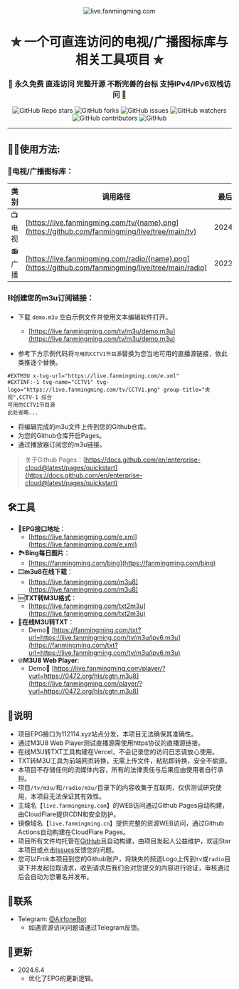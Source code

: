 <p align="center"><img alt="live.fanmingming.com" src="https://live.fanmingming.com/logo.png"></p>
<h1 align="center"> ✯ 一个可直连访问的电视/广播图标库与相关工具项目 ✯ </h1>
<h3 align="center">🔕 永久免费 直连访问 完整开源 不断完善的台标 支持IPv4/IPv6双栈访问 🔕</h3>

<p align="center">
<img alt="GitHub Repo stars" src="https://img.shields.io/github/stars/fanmingming/live?style=flat-square">
<img alt="GitHub forks" src="https://img.shields.io/github/forks/fanmingming/live?style=flat-square">
<img alt="GitHub issues" src="https://img.shields.io/github/issues/fanmingming/live?style=flat-square">
<img alt="GitHub watchers" src="https://img.shields.io/github/watchers/fanmingming/live?style=flat-square">
<img alt="GitHub contributors" src="https://img.shields.io/github/contributors/fanmingming/live?style=flat-square">
<img alt="GitHub" src="https://img.shields.io/github/license/fanmingming/live?style=flat-square">
</p>

---

## 🤹‍♂️使用方法:

### 🌇电视/广播图标库：

| 类 别  | 调用路径                                       | 最后更新   |
|-------|------------------------------------------------|------------|
| 📺电视  | [https://live.fanmingming.com/tv/{name}.png](https://github.com/fanmingming/live/tree/main/tv) | 2024.3.15    |
| 📻广播  | [https://live.fanmingming.com/radio/{name}.png](https://github.com/fanmingming/live/tree/main/radio) | 2023.8.27   |

### ⛓️创建您的m3u订阅链接：
 - 下载 `demo.m3u` 空白示例文件并使用文本编辑软件打开。
   - [https://live.fanmingming.com/tv/m3u/demo.m3u](https://live.fanmingming.com/tv/m3u/demo.m3u)

 - 参考下方示例代码将`可用的CCTV1节目源`替换为您当地可用的直播源链接，依此类推逐个替换。

```
#EXTM3U x-tvg-url="https://live.fanmingming.com/e.xml"
#EXTINF:-1 tvg-name="CCTV1" tvg-logo="https://live.fanmingming.com/tv/CCTV1.png" group-title="央视",CCTV-1 综合
可用的CCTV1节目源
此处省略...
```

 - 将编辑完成的m3u文件上传到您的Github仓库。
 - 为您的Github仓库开启Pages。
 - 通过播放器订阅您的m3u链接。

> 关于Github Pages：[https://docs.github.com/en/enterprise-cloud@latest/pages/quickstart](https://docs.github.com/en/enterprise-cloud@latest/pages/quickstart)

## 🛠️工具
- 📆**EPG接口地址**：
  -  [https://live.fanmingming.com/e.xml](https://live.fanmingming.com/e.xml)
- 🏞️**Bing每日图片**：
  -  [https://fanmingming.com/bing](https://fanmingming.com/bing)
- 🎞️**m3u8在线下载**：
  -  [https://live.fanmingming.com/m3u8](https://live.fanmingming.com/m3u8)
- 🆕**TXT转M3U格式**：
  - [https://live.fanmingming.com/txt2m3u](https://live.fanmingming.com/txt2m3u)
- 📄**在线M3U转TXT**：
  - Demo🔗 [https://fanmingming.com/txt?url=https://live.fanmingming.com/tv/m3u/ipv6.m3u](https://fanmingming.com/txt?url=https://live.fanmingming.com/tv/m3u/ipv6.m3u)
- 🌐**M3U8 Web Player**:
  - Demo🔗 [https://live.fanmingming.com/player/?vurl=https://0472.org/hls/cgtn.m3u8](https://live.fanmingming.com/player/?vurl=https://0472.org/hls/cgtn.m3u8)

## 📖说明
- 项目EPG接口为112114.xyz站点分发，本项目无法确保其准确性。
- 通过M3U8 Web Player测试直播源需使用https协议的直播源链接。
- 在线M3U转TXT工具构建在Vercel，不会记录您的访问日志请放心使用。
- TXT转M3U工具为前端网页转换，无需上传文件，粘贴即转换，安全不偷源。
- 本项目不存储任何的流媒体内容，所有的法律责任与后果应由使用者自行承担。
- 项目`/tv/m3u/`和`/radio/m3u/`目录下的内容收集于互联网，仅供测试研究使用，本项目无法保证其有效性。
- 主域名【`live.fanmingming.com`】的WEB访问通过Github Pages自动构建，由CloudFlare提供CDN和安全防护。
- 镜像域名【`live.fanmingming.cn`】提供完整的资源WEB访问，通过Github Actions自动构建在CloudFlare Pages。
- 项目所有文件均托管在[GitHub](https://github.com/fanmingming/live)且自动构建，由项目发起人公益维护，欢迎Star本项目或点击[Issues](https://github.com/fanmingming/live/issues/new/choose)反馈您的问题。
- 您可以Frok本项目到您的Github账户，将缺失的频道Logo上传到`tv`或`radio`目录下并发起拉取请求，收到请求后我们会对您提交的内容进行验证，审核通过后会自动为您署名并发布。

## 📱联系
- Telegram: [@AirfoneBot](https://t.me/AirfoneBot)
  - 如遇资源访问问题请通过Telegram反馈。

## 📔更新
- 2024.6.4
  - 优化了EPG的更新逻辑。
